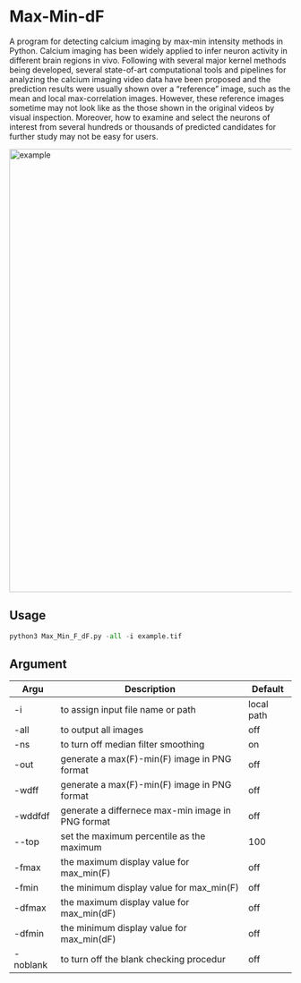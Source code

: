 # Max-Min-dF
A program for detecting calcium imaging by max-min intensity methods in Python. Calcium imaging has been widely applied to infer neuron activity in different brain regions in vivo. Following with several major kernel methods being developed, several state-of-art computational tools and pipelines for analyzing the calcium imaging video data have been proposed and the prediction results were usually shown over a “reference” image, such as the mean and local max-correlation images. However, these reference images sometime may not look like as the those shown in the original videos by visual inspection. Moreover, how to examine and select the neurons of interest from several hundreds or thousands of predicted candidates for further study may not be easy for users.

<img width="792" alt="example" src="https://user-images.githubusercontent.com/119268971/204170491-6a35cbc3-7d1d-44ea-b428-5f67e40bfcd5.png">

## Usage
```Python
python3 Max_Min_F_dF.py -all -i example.tif
```
## Argument
| Argu | Description | Default |
|-------|-----|------|
| -i       | to assign input file name or path | local path|
| -all     | to output all images | off |
| -ns      | to turn off median filter smoothing  | on |
| -out     | generate a max(F)-min(F) image in PNG format  | off |
| -wdff    | generate a max(F)-min(F) image in PNG format  | off |
| -wddfdf  | generate a differnece max-min image in PNG format  | off |
| --top    | set the maximum percentile as the maximum  | 100 |
| -fmax    | the maximum display value for max_min(F)   | off |
| -fmin    | the minimum display value for max_min(F)   | off |
| -dfmax   | the maximum display value for max_min(dF)  | off |
| -dfmin   | the minimum display value for max_min(dF)  | off |
| -noblank | to turn off the blank checking procedur    | off |

